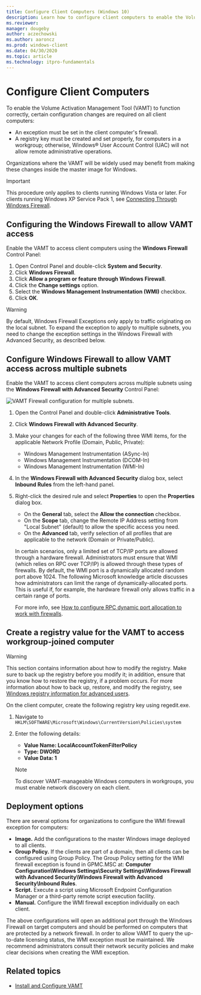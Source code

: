 ```yaml
---
title: Configure Client Computers (Windows 10)
description: Learn how to configure client computers to enable the Volume Activation Management Tool (VAMT) to function correctly.
ms.reviewer: 
manager: dougeby
author: aczechowski
ms.author: aaroncz
ms.prod: windows-client
ms.date: 04/30/2020
ms.topic: article
ms.technology: itpro-fundamentals
---
```


# Configure Client Computers

To enable the Volume Activation Management Tool (VAMT) to function correctly, certain configuration changes are required on all client computers:

- An exception must be set in the client computer's firewall.
- A registry key must be created and set properly, for computers in a workgroup; otherwise, Windows® User Account Control (UAC) will not allow remote administrative operations.

Organizations where the VAMT will be widely used may benefit from making these changes inside the master image for Windows.

> [!IMPORTANT]
> This procedure only applies to clients running Windows Vista or later. For clients running Windows XP Service Pack 1, see [Connecting Through Windows Firewall](/windows/win32/wmisdk/connecting-to-wmi-remotely-with-vbscript).

## Configuring the Windows Firewall to allow VAMT access

Enable the VAMT to access client computers using the **Windows Firewall** Control Panel:

1. Open Control Panel and double-click **System and Security**.
2. Click **Windows Firewall**.
3. Click **Allow a program or feature through Windows Firewall**.
4. Click the **Change settings** option.
5. Select the **Windows Management Instrumentation (WMI)** checkbox.
6. Click **OK**.

> [!WARNING]
> By default, Windows Firewall Exceptions only apply to traffic originating on the local subnet. To expand the exception to apply to multiple subnets, you need to change the exception settings in the Windows Firewall with Advanced Security, as described below.

## Configure Windows Firewall to allow VAMT access across multiple subnets

Enable the VAMT to access client computers across multiple subnets using the **Windows Firewall with Advanced Security** Control Panel:

![VAMT Firewall configuration for multiple subnets.](images/dep-win8-l-vamt-firewallconfigurationformultiplesubnets.gif)

1. Open the Control Panel and double-click **Administrative Tools**.
2. Click **Windows Firewall with Advanced Security**.
3. Make your changes for each of the following three WMI items, for the applicable Network Profile (Domain, Public, Private):

   - Windows Management Instrumentation (ASync-In)
   - Windows Management Instrumentation (DCOM-In)
   - Windows Management Instrumentation (WMI-In)

4. In the **Windows Firewall with Advanced Security** dialog box, select **Inbound Rules** from the left-hand panel.
  
5. Right-click the desired rule and select **Properties** to open the **Properties** dialog box.
  
   - On the **General** tab, select the **Allow the connection** checkbox.
   - On the **Scope** tab, change the Remote IP Address setting from "Local Subnet" (default) to allow the specific access you need.
   - On the **Advanced** tab, verify selection of all profiles that are applicable to the network (Domain or Private/Public).

   In certain scenarios, only a limited set of TCP/IP ports are allowed through a hardware firewall. Administrators must ensure that WMI (which relies on RPC over TCP/IP) is allowed through these types of firewalls. By default, the WMI port is a dynamically allocated random port above 1024. The following Microsoft knowledge article discusses how administrators can limit the range of dynamically-allocated ports. This is useful if, for example, the hardware firewall only allows traffic in a certain range of ports.

   For more info, see [How to configure RPC dynamic port allocation to work with firewalls](/troubleshoot/windows-server/networking/default-dynamic-port-range-tcpip-chang).

## Create a registry value for the VAMT to access workgroup-joined computer

> [!WARNING]
> This section contains information about how to modify the registry. Make sure to back up the registry before you modify it; in addition, ensure that you know how to restore the registry, if a problem occurs. For more information about how to back up, restore, and modify the registry, see [Windows registry information for advanced users](/troubleshoot/windows-server/performance/windows-registry-advanced-users).

On the client computer, create the following registry key using regedit.exe.

1. Navigate to `HKLM\SOFTWARE\Microsoft\Windows\CurrentVersion\Policies\system`
2. Enter the following details:

   - **Value Name: LocalAccountTokenFilterPolicy**
   - **Type: DWORD**
   - **Value Data: 1**

   > [!NOTE]
   > To discover VAMT-manageable Windows computers in workgroups, you must enable network discovery on each client.

## Deployment options

There are several options for organizations to configure the WMI firewall exception for computers:

- **Image.** Add the configurations to the master Windows image deployed to all clients.
- **Group Policy.** If the clients are part of a domain, then all clients can be configured using Group Policy. The Group Policy setting for the WMI firewall exception is found in GPMC.MSC at: **Computer Configuration\\Windows Settings\\Security Settings\\Windows Firewall with Advanced Security\\Windows Firewall with Advanced Security\\Inbound Rules**.
- **Script.** Execute a script using Microsoft Endpoint Configuration Manager or a third-party remote script execution facility.
- **Manual.** Configure the WMI firewall exception individually on each client.

The above configurations will open an additional port through the Windows Firewall on target computers and should be performed on computers that are protected by a network firewall. In order to allow VAMT to query the up-to-date licensing status, the WMI exception must be maintained. We recommend administrators consult their network security policies and make clear decisions when creating the WMI exception.

## Related topics

- [Install and Configure VAMT](install-configure-vamt.md)
